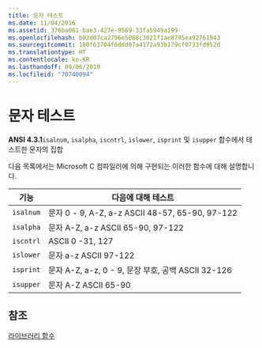 ```yaml
---
title: 문자 테스트
ms.date: 11/04/2016
ms.assetid: 376ba061-bae3-427e-9569-33fa5949a199
ms.openlocfilehash: b02d07ca2796e5088c3021f1ae8795ea92761943
ms.sourcegitcommit: 180f63704f6ddd07a4172a93b179cf0733fd952d
ms.translationtype: HT
ms.contentlocale: ko-KR
ms.lasthandoff: 09/06/2019
ms.locfileid: "70740094"
---
```

# <a name="character-testing"></a>문자 테스트

**ANSI 4.3.1**`isalnum`, `isalpha`, `iscntrl`, `islower`, `isprint` 및 `isupper` 함수에서 테스트한 문자의 집합

다음 목록에서는 Microsoft C 컴파일러에 의해 구현되는 이러한 함수에 대해 설명합니다.

|기능|다음에 대해 테스트|
|--------------|---------------|
|`isalnum`|문자 0 - 9, A-Z, a-z ASCII 48-57, 65-90, 97-122|
|`isalpha`|문자 A-Z, a-z ASCII 65-90, 97-122|
|`iscntrl`|ASCII 0 -31, 127|
|`islower`|문자 a-z ASCII 97-122|
|`isprint`|문자 A-Z, a-z, 0 - 9, 문장 부호, 공백 ASCII 32-126|
|`isupper`|문자 A-Z ASCII 65-90|

## <a name="see-also"></a>참조

[라이브러리 함수](../c-language/library-functions.md)
